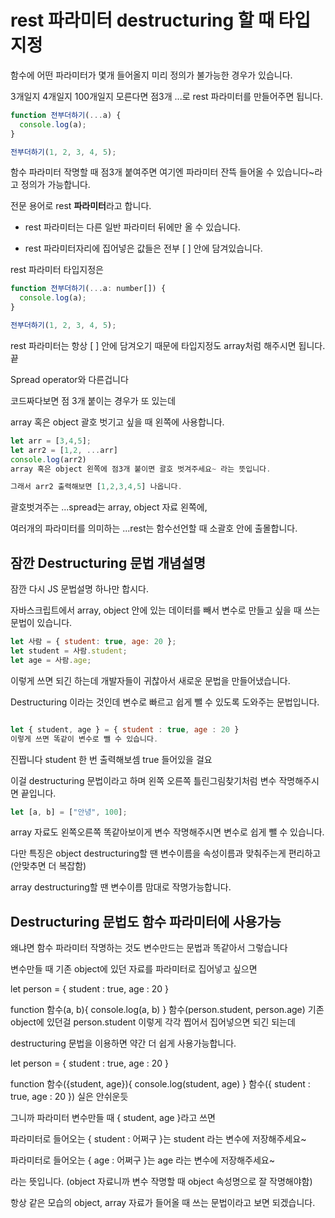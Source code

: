 # rest 파라미터 destructuring 할 때 타입지정

함수에 어떤 파라미터가 몇개 들어올지 미리 정의가 불가능한 경우가 있습니다.

3개일지 4개일지 100개일지 모른다면 점3개 ...로 rest 파라미터를 만들어주면 됩니다.

```jsx
function 전부더하기(...a) {
  console.log(a);
}

전부더하기(1, 2, 3, 4, 5);
```

함수 파라미터 작명할 때 점3개 붙여주면 여기엔 파라미터 잔뜩 들어올 수 있습니다~라고 정의가 가능합니다.

전문 용어로 rest **파라미터**라고 합니다.

- rest 파라미터는 다른 일반 파라미터 뒤에만 올 수 있습니다.

- rest 파라미터자리에 집어넣은 값들은 전부 [ ] 안에 담겨있습니다.

rest 파라미터 타입지정은

```jsx
function 전부더하기(...a: number[]) {
  console.log(a);
}

전부더하기(1, 2, 3, 4, 5);
```

rest 파라미터는 항상 [ ] 안에 담겨오기 때문에 타입지정도 array처럼 해주시면 됩니다. 끝

Spread operator와 다른겁니다

코드짜다보면 점 3개 붙이는 경우가 또 있는데

array 혹은 object 괄호 벗기고 싶을 때 왼쪽에 사용합니다.

```jsx
let arr = [3,4,5];
let arr2 = [1,2, ...arr]
console.log(arr2)
array 혹은 object 왼쪽에 점3개 붙이면 괄호 벗겨주세요~ 라는 뜻입니다.

그래서 arr2 출력해보면 [1,2,3,4,5] 나옵니다.
```

괄호벗겨주는 ...spread는 array, object 자료 왼쪽에,

여러개의 파라미터를 의미하는 ...rest는 함수선언할 때 소괄호 안에 출몰합니다.

## 잠깐 Destructuring 문법 개념설명

잠깐 다시 JS 문법설명 하나만 합시다.

자바스크립트에서 array, object 안에 있는 데이터를 빼서 변수로 만들고 싶을 때 쓰는 문법이 있습니다.

```jsx
let 사람 = { student: true, age: 20 };
let student = 사람.student;
let age = 사람.age;
```

이렇게 쓰면 되긴 하는데 개발자들이 귀찮아서 새로운 문법을 만들어냈습니다.

Destructuring 이라는 것인데 변수로 빠르고 쉽게 뺄 수 있도록 도와주는 문법입니다.

```jsx

let { student, age } = { student : true, age : 20 }
이렇게 쓰면 똑같이 변수로 뺄 수 있습니다.
```

진짭니다 student 한 번 출력해보셈 true 들어있을 걸요

이걸 destructuring 문법이라고 하며 왼쪽 오른쪽 틀린그림찾기처럼 변수 작명해주시면 끝입니다.

```jsx
let [a, b] = ["안녕", 100];
```

array 자료도 왼쪽오른쪽 똑같아보이게 변수 작명해주시면 변수로 쉽게 뺄 수 있습니다.

다만 특징은 object destructuring할 땐 변수이름을 속성이름과 맞춰주는게 편리하고 (안맞추면 더 복잡함)

array destructuring할 땐 변수이름 맘대로 작명가능합니다.

## Destructuring 문법도 함수 파라미터에 사용가능

왜냐면 함수 파라미터 작명하는 것도 변수만드는 문법과 똑같아서 그렇습니다

변수만들 때 기존 object에 있던 자료를 파라미터로 집어넣고 싶으면

let person = { student : true, age : 20 }

function 함수(a, b){
console.log(a, b)
}
함수(person.student, person.age)
기존 object에 있던걸 person.student 이렇게 각각 찝어서 집어넣으면 되긴 되는데

destructuring 문법을 이용하면 약간 더 쉽게 사용가능합니다.

let person = { student : true, age : 20 }

function 함수({student, age}){
console.log(student, age)
}
함수({ student : true, age : 20 })
실은 안쉬운듯

그니까 파라미터 변수만들 때 { student, age }라고 쓰면

파라미터로 들어오는 { student : 어쩌구 }는 student 라는 변수에 저장해주세요~

파라미터로 들어오는 { age : 어쩌구 }는 age 라는 변수에 저장해주세요~

라는 뜻입니다. (object 자료니까 변수 작명할 때 object 속성명으로 잘 작명해야함)

항상 같은 모습의 object, array 자료가 들어올 때 쓰는 문법이라고 보면 되겠습니다.
